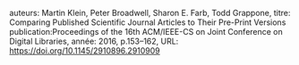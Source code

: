 auteurs: Martin Klein, Peter Broadwell, Sharon E. Farb, Todd Grappone, 
titre: Comparing Published Scientific Journal Articles to Their Pre-Print Versions
publication:Proceedings of the 16th ACM/IEEE-CS on Joint Conference on Digital Libraries, 
année: 2016, 
p.153–162,
URL: https://doi.org/10.1145/2910896.2910909

